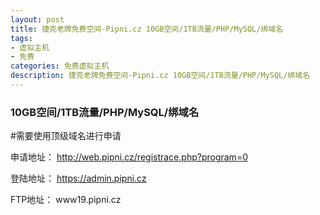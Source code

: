 ```yaml
---
layout: post
title: 捷克老牌免费空间-Pipni.cz 10GB空间/1TB流量/PHP/MySQL/绑域名
tags:
- 虚拟主机
- 免费
categories: 免费虚拟主机
description: 捷克老牌免费空间-Pipni.cz 10GB空间/1TB流量/PHP/MySQL/绑域名
---
```


### 10GB空间/1TB流量/PHP/MySQL/绑域名

#需要使用顶级域名进行申请

申请地址：
http://web.pipni.cz/registrace.php?program=0

登陆地址：
https://admin.pipni.cz

FTP地址：
www19.pipni.cz